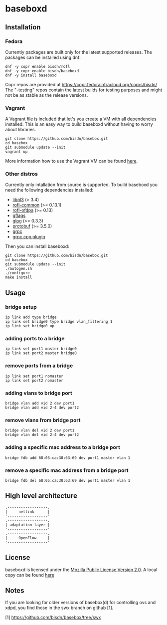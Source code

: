 # baseboxd

## Installation

### Fedora

Currently packages are built only for the latest supported releases. The
packages can be installed using dnf:

```
dnf -y copr enable bisdn/rofl
dnf -y copr enable bisdn/baseboxd
dnf -y install baseboxd
```

Copr repos are provided at https://copr.fedorainfracloud.org/coprs/bisdn/
The "-testing" repos contain the latest builds for testing purposes and might not be as stable as the release versions.

### Vagrant

A Vagrant file is included that let's you create a VM with all dependencies installed. This is an easy way to build baseboxd without having to worry about libraries.
```
git clone https://github.com/bisdn/basebox.git
cd basebox
git submodule update --init
vagrant up
```
More information how to use the Vagrant VM can be found [here](https://www.vagrantup.com/).

### Other distros

Currently only intallation from source is supported. To build baseboxd you need
the following dependencies installed:

* [libnl3](https://github.com/thom311/libnl) (> 3.4)
* [rofl-common](https://github.com/bisdn/rofl-common) (>= 0.13.1)
* [rofl-ofdpa](https://github.com/bisdn/rofl-ofdpa) (>= 0.13)
* [gflags](https://github.com/gflags/gflags)
* [glog](https://github.com/google/glog) (>= 0.3.3)
* [protobuf](https://github.com/google/protobuf) (>= 3.5.0)
* [grpc](https://github.com/grpc/grpc)
* [grpc cpp plugin](https://github.com/grpc/grpc/blob/master/examples/cpp/cpptutorial.md)

Then you can install baseboxd:

```
git clone https://github.com/bisdn/basebox.git
cd basebox
git submodule update --init
./autogen.sh
./configure
make install
```

## Usage

### bridge setup

```
ip link add type bridge
ip link set bridge0 type bridge vlan_filtering 1
ip link set bridge0 up
```

### adding ports to a bridge

```
ip link set port1 master bridge0
ip link set port2 master bridge0
```

### remove ports from a bridge

```
ip link set port1 nomaster
ip link set port2 nomaster
```

### adding vlans to bridge port

```
bridge vlan add vid 2 dev port1
bridge vlan add vid 2-4 dev port2
```

### remove vlans from bridge port

```
bridge vlan del vid 2 dev port1
bridge vlan del vid 2-4 dev port2
```

### adding a specific mac address to a bridge port

```
bridge fdb add 68:05:ca:30:63:69 dev port1 master vlan 1
```

### remove a specific mac address from a bridge port

```
bridge fdb del 68:05:ca:30:63:69 dev port1 master vlan 1
```

## High level architecture

```
.------------------.
|     netlink      |
'------------------'
.------------------.
| adaptation layer |
'------------------'
.------------------.
|     OpenFlow     |
'------------------'
```

## License

baseboxd is licensed under the [Mozilla Public License
Version 2.0](https://www.mozilla.org/en-US/MPL/2.0/). A local copy can be found
[here](COPYING)

## Notes

If you are looking for older versions of basebox(d) for controlling
ovs and xdpd, you find those in the swx branch on github [1].

[1] https://github.com/bisdn/basebox/tree/swx
